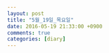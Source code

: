 ```yaml
---
layout: post
title: "5월_19일_목요일"
date: 2016-05-19 21:33:00 +0900
comments: true 
categories: [diary] 
---
```

